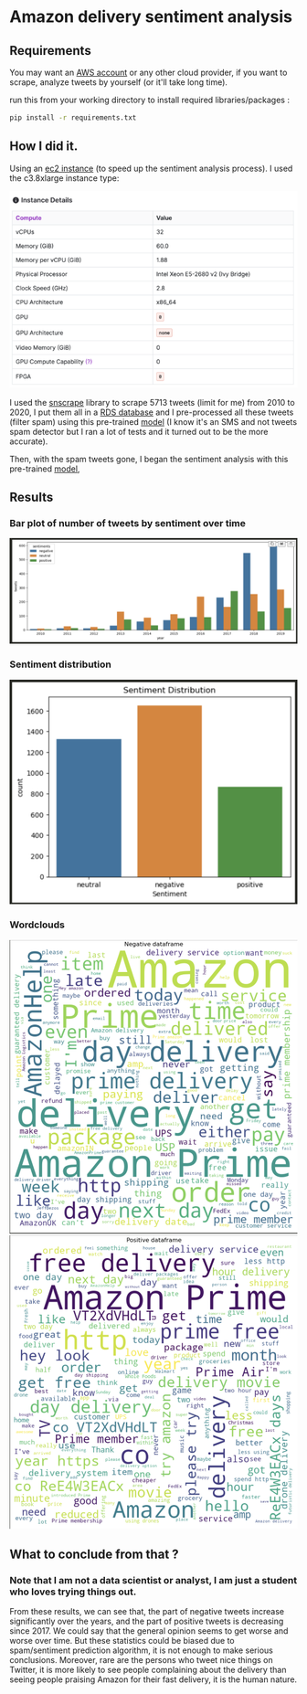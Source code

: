 # Amazon delivery sentiment analysis
## Requirements
You may want an [AWS account](https://aws.amazon.com/fr/) or any other cloud provider, if you want to scrape, analyze tweets by yourself (or it'll take long time).

run this from your working directory to install required libraries/packages : 
```bash
pip install -r requirements.txt
```
## How I did it.
Using an [ec2 instance](https://aws.amazon.com/fr/ec2/) (to speed up the sentiment analysis process). I used the c3.8xlarge instance type:

![alt text](/images/instance_details.png)

 I used the [snscrape](https://github.com/JustAnotherArchivist/snscrape) library to scrape 5713 tweets (limit for me) from 2010 to 2020, I put them all in a [RDS database](https://aws.amazon.com/fr/rds/) and I pre-processed all these tweets (filter spam) using this pre-trained [model](https://huggingface.co/mrm8488/bert-tiny-finetuned-sms-spam-detection) (I know it's an SMS and not tweets spam detector but I ran a lot of tests and it turned out to be the more accurate).

Then, with the spam tweets gone, I began the sentiment analysis with this pre-trained [model](https://huggingface.co/cardiffnlp/twitter-roberta-base-sentiment-latest), 
## Results
### Bar plot of number of tweets by sentiment over time
![alt text](./images/barplot_per_year.png)
### Sentiment distribution
![alt text](images/sentiment_distribution.png)
### Wordclouds
![alt text](images/n_wordcloud.png)
![alt text](images/p_wordcloud.png)

## What to conclude from that ?

### Note that I am not a data scientist or analyst, I am just a student who loves trying things out.
From these results, we can see that, the part of negative tweets increase significantly over the years, and the part of positive tweets is decreasing since 2017. We could say that the general opinion seems to get worse and worse over time. But these statistics could be biased due to spam/sentiment prediction algorithm, it is not enough to make serious conclusions.
Moreover, rare are the persons who tweet nice things on Twitter, it is more likely to see people complaining about the delivery than seeing people praising Amazon for their fast delivery, it is the human nature.
